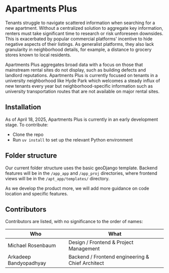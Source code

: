 # Apartments Plus
Tenants struggle to navigate scattered information when searching for a new apartment. Without a centralized solution to aggregate key information, renters must take significant time to research or risk unforeseen downsides. This is exacerbated by popular commercial platforms' incentive to hide negative aspects of their listings. As generalist platforms, they also lack granularity in neighborhood details, for example, a distance to grocery stores known to local residents.

Apartments Plus aggregates broad data with a focus on those that mainstream rental sites do not display, such as building defects and landlord reputations. Apartments Plus is currently focused on tenants in a university neighborhood like Hyde Park which welcomes a steady influx of new tenants every year but neighborhood-specific information such as university transportation routes that are not available on major rental sites.

## Installation
As of April 18, 2025, Apartments Plus is currently in an early development stage. To contribute:

- Clone the repo
- Run `uv install` to set up the relevant Python environment

## Folder structure

Our current folder structure uses the basic geoDjango template. Backend features will be in the `/app_app` and `/app_proj` directories, where frontend views will be in the `/apt_app/templates/` directory.

As we develop the product more, we will add more guidance on code location and specific features.

## Contributors 

Contributors are listed, with no significance to the order of names:

| Who      | What      |
| ------------- | ------------- |
| Michael Rosenbaum | Design / Frontend & Project Management |
| Arkadeep Bandyopadhyay | Backend / Frontend engineering & Chief Architect |